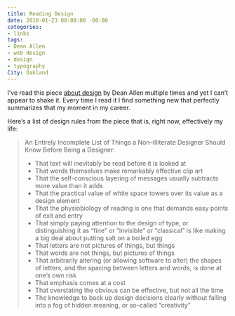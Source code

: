 ```yaml
---
title: Reading Design
date: 2018-01-23 00:08:00 -08:00
categories:
- links
tags:
- Dean Allen
- web design
- design
- typography
City: Oakland
---
```


I’ve read this piece [about design](http://alistapart.com/article/readingdesign) by Dean Allen multiple times and yet I can’t appear to shake it. Every time I read it I find something new that perfectly summarizes that my moment in my career. 

Here’s a list of design rules from the piece that is, right now, effectively my life:  

> An Entirely Incomplete List of Things a Non–Illiterate Designer Should Know Before Being a Designer:
> 
> - That text will inevitably be read before it is looked at
> - That words themselves make remarkably effective clip art
> - That the self-conscious layering of messages usually subtracts more value than it adds
> - That the practical value of white space towers over its value as a design element
> - That the physiobiology of reading is one that demands easy points of exit and entry
> - That simply paying attention to the design of type, or distinguishing it as “fine” or “invisible” or “classical” is like making a big deal about putting salt on a boiled egg
> - That letters are not pictures of things, but things
> - That words are not things, but pictures of things
> - That arbitrarily altering (or allowing software to alter) the shapes of letters, and the spacing between letters and words, is done at one’s own risk
> - That emphasis comes at a cost
> - That overstating the obvious can be effective, but not all the time
> - The knowledge to back up design decisions clearly without falling into a fog of hidden meaning, or so–called “creativity”